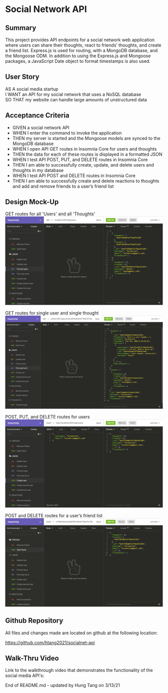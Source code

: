 # Social Network API

## Summary
This project provides API endpoints for a social network web application where users can share their thoughts, react to friends’ thoughts, and create a friend list. Express.js is used for routing, with a MongoDB database, and the Mongoose ODM. In addition to using the Express.js and Mongoose packages, a JavaScript Date object to format timestamps is also used.

## User Story
AS A social media startup  
I WANT an API for my social network that uses a NoSQL database  
SO THAT my website can handle large amounts of unstructured data  

## Acceptance Criteria
- GIVEN a social network API  
- WHEN I enter the command to invoke the application
- THEN my server is started and the Mongoose models are synced to the MongoDB database
- WHEN I open API GET routes in Insomnia Core for users and thoughts
- THEN the data for each of these routes is displayed in a formatted JSON
- WHEN I test API POST, PUT, and DELETE routes in Insomnia Core
- THEN I am able to successfully create, update, and delete users and thoughts in my database
- WHEN I test API POST and DELETE routes in Insomnia Core
- THEN I am able to successfully create and delete reactions to thoughts and add and remove friends to a user’s friend list

## Design Mock-Up
GET routes for all 'Users' and all 'Thoughts' 
![](assets/img/18-nosql-homework-demo-01.gif)  

GET routes for single user and single thought  
![](assets/img/18-nosql-homework-demo-02.gif)  

POST, PUT, and DELETE routes for users  
![](assets/img/18-nosql-homework-demo-03.gif)  

POST and DELETE routes for a user’s friend list  
![](assets/img/18-nosql-homework-demo-04.gif)  

## Github Repository
All files and changes made are located on github at the following location:  

https://github.com/htang2021/socialnet-api  

## Walk-Thru Video
Link to the walkthrough video that demonstrates the functionality of the social media API's:




End of README.md - updated by Hung Tang on 3/13/21

